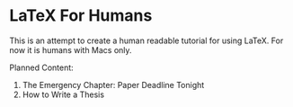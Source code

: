# LaTeX For Humans

This is an attempt to create a human readable tutorial for using LaTeX. For now it is humans with Macs only.

Planned Content:

1. The Emergency Chapter: Paper Deadline Tonight  
2. How to Write a Thesis 



